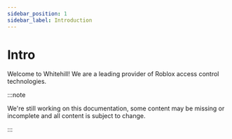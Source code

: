 ```yaml
---
sidebar_position: 1
sidebar_label: Introduction
---
```


# Intro

Welcome to Whitehill! We are a leading provider of Roblox access control technologies.

:::note

We're still working on this documentation, some content may be missing or incomplete and all content is subject to change.

:::